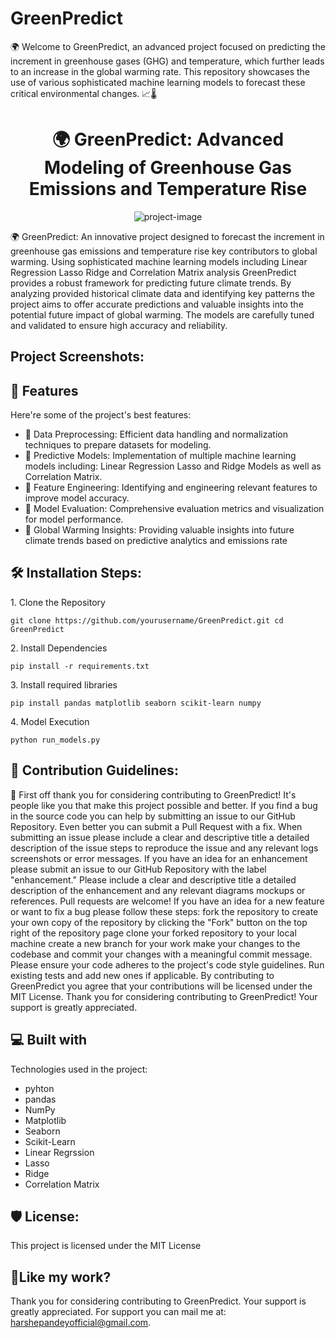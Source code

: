 # GreenPredict
🌍 Welcome to GreenPredict, an advanced project focused on predicting the increment in greenhouse gases (GHG) and temperature, which further leads to an increase in the global warming rate. This repository showcases the use of various sophisticated machine learning models to forecast these critical environmental changes. 📈🌡️
<h1 align="center" id="title">🌍 GreenPredict: Advanced Modeling of Greenhouse Gas Emissions and Temperature Rise</h1>

<p align="center"><img src="https://socialify.git.ci/harshepandeyofficial/GreenPredict/image?font=Rokkitt&amp;language=1&amp;name=1&amp;owner=1&amp;pattern=Solid&amp;stargazers=1&amp;theme=Auto" alt="project-image"></p>

<p id="description">🌍 GreenPredict: An innovative project designed to forecast the increment in greenhouse gas emissions and temperature rise key contributors to global warming. Using sophisticated machine learning models including Linear Regression Lasso Ridge and Correlation Matrix analysis GreenPredict provides a robust framework for predicting future climate trends. By analyzing provided historical climate data and identifying key patterns the project aims to offer accurate predictions and valuable insights into the potential future impact of global warming. The models are carefully tuned and validated to ensure high accuracy and reliability.</p>

<h2>Project Screenshots:</h2>



  
  
<h2>🧐 Features</h2>

Here're some of the project's best features:

*   📌 Data Preprocessing: Efficient data handling and normalization techniques to prepare datasets for modeling.
*   📌 Predictive Models: Implementation of multiple machine learning models including: Linear Regression Lasso and Ridge Models as well as Correlation Matrix.
*   📌 Feature Engineering: Identifying and engineering relevant features to improve model accuracy.
*   📌 Model Evaluation: Comprehensive evaluation metrics and visualization for model performance.
*   📌 Global Warming Insights: Providing valuable insights into future climate trends based on predictive analytics and emissions rate

<h2>🛠️ Installation Steps:</h2>

<p>1. Clone the Repository</p>

```
git clone https://github.com/yourusername/GreenPredict.git cd GreenPredict
```

<p>2. Install Dependencies</p>

```
pip install -r requirements.txt
```

<p>3. Install required libraries</p>

```
pip install pandas matplotlib seaborn scikit-learn numpy
```

<p>4. Model Execution</p>

```
python run_models.py
```

<h2>🍰 Contribution Guidelines:</h2>

📌 First off thank you for considering contributing to GreenPredict! It's people like you that make this project possible and better. If you find a bug in the source code you can help by submitting an issue to our GitHub Repository. Even better you can submit a Pull Request with a fix. When submitting an issue please include a clear and descriptive title a detailed description of the issue steps to reproduce the issue and any relevant logs screenshots or error messages. If you have an idea for an enhancement please submit an issue to our GitHub Repository with the label "enhancement." Please include a clear and descriptive title a detailed description of the enhancement and any relevant diagrams mockups or references. Pull requests are welcome! If you have an idea for a new feature or want to fix a bug please follow these steps: fork the repository to create your own copy of the repository by clicking the "Fork" button on the top right of the repository page clone your forked repository to your local machine create a new branch for your work make your changes to the codebase and commit your changes with a meaningful commit message. Please ensure your code adheres to the project's code style guidelines. Run existing tests and add new ones if applicable. By contributing to GreenPredict you agree that your contributions will be licensed under the MIT License. Thank you for considering contributing to GreenPredict! Your support is greatly appreciated.

  
  
<h2>💻 Built with</h2>

Technologies used in the project:

*   pyhton
*   pandas
*   NumPy
*   Matplotlib
*   Seaborn
*   Scikit-Learn
*   Linear Regrssion
*   Lasso
*   Ridge
*   Correlation Matrix

<h2>🛡️ License:</h2>

This project is licensed under the MIT License

<h2>💖Like my work?</h2>

Thank you for considering contributing to GreenPredict. Your support is greatly appreciated. For support you can mail me at: harshepandeyofficial@gmail.com.
